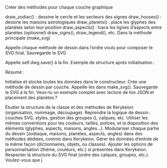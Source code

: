 Créer des méthodes pour chaque couche graphique

draw_zodiac() : dessine le cercle et les secteurs des signes
draw_houses() : dessine les maisons astrologiques
draw_planets() : place les glyphes des planètes selon leur position
draw_aspects() : trace les lignes d’aspects entre planètes
(optionnel) draw_signs(), draw_legend(), etc.
Dans la méthode principale (make_svg)

Appelle chaque méthode de dessin dans l’ordre voulu pour composer le SVG final.
Sauvegarde le SVG

Appelle self.dwg.save() à la fin.
Exemple de structure après initialisation :

Résumé :

Initialise et stocke toutes les données dans le constructeur.
Crée une méthode de dessin par couche.
Appelle-les dans make_svg().
Sauvegarde le SVG à la fin.
Veux-tu un exemple complet avec lecture de ton JSON et placement des planètes ?

Étudier la structure de la classe et des méthodes de Kerykeion (organisation, nommage, découpage).
Reprendre la logique de dessin : couches SVG, styles, gestion des groupes (<g>), calques, etc.
Utiliser les mêmes conventions pour les couleurs, tailles, polices, et la disposition des éléments (glyphes, aspects, maisons, angles…).
Modulariser chaque partie du dessin (zodiaque, maisons, planètes, aspects, angles) dans des méthodes dédiées, comme dans Kerykeion.
Gérer les données d’entrée de la même façon (dictionnaires, objets, ou classes).
Ajouter les options de personnalisation (thème, couleurs, etc.) si présentes dans Kerykeion.
Respecter la structure du SVG final (ordre des calques, groupes, etc.).
Voulez-vous que j